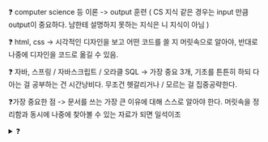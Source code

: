 ❓ computer science 등 이론 -> output 훈련 ( CS 지식 같은 경우는 input 만큼 output이 중요하다. 남한테 설명하지 못하는 지식은 니 지식이 아님 )

❓ html, css -> 시각적인 디자인을 보고 어떤 코드를 쓸 지 머릿속으로 알아야, 반대로 나중에 디자인을 코드로 옮길 수 있음. 

❓ 자바, 스프링 / 자바스크립트 / 오라클 SQL -> 가장 중요 3개, 기초를 튼튼히 하되 다 아는 걸 공부하는 건 시간낭비다. 무조건 헷갈리거나 / 모르는 걸 집중공략한다.

❓가장 중요한 점 -> 문서를 쓰는 가장 큰 이유에 대해 스스로 알아야 한다. 머릿속을 정리함과 동시에 나중에 찾아볼 수 있는 자료가 되면 일석이조

<details>
<summary>❓</summary>

>""

</details>
